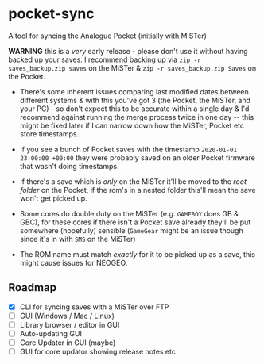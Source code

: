 # pocket-sync
A tool for syncing the Analogue Pocket (initially with MiSTer)


__WARNING__ this is a _very_ early release - please don't use it without having backed up your saves.
I recommend backing up via `zip -r saves_backup.zip saves` on the MiSTer & `zip -r saves_backup.zip Saves` on the Pocket.

- There's some inherent issues comparing last modified dates between different systems & with this you've got 3 (the Pocket, the MiSTer, and your PC) - so don't expect this to be accurate within a single day & I'd recommend against running the merge process twice in one day -- this might be fixed later if I can narrow down how the MiSTer, Pocket etc store timestamps.

- If you see a bunch of Pocket saves with the timestamp `2020-01-01 23:00:00 +00:00` they were probably saved on an older Pocket firmware that wasn't doing timestamps.

- If there's a save which is _only_ on the MiSTer it'll be moved to the _root folder_ on the Pocket, if the rom's in a nested folder this'll mean the save won't get picked up.

- Some cores do double duty on the MiSTer (e.g. `GAMEBOY` does GB & GBC), for these cores if there isn't a Pocket save already they'll be put somewhere (hopefully) sensible (`GameGear` might be an issue though since it's in with `SMS` on the MiSTer)

- The ROM name must match _exactly_ for it to be picked up as a save, this might cause issues for NEOGEO.
## Roadmap

- [x] CLI for syncing saves with a MiSTer over FTP
- [ ] GUI (Windows / Mac / Linux)
- [ ] Library browser / editor in GUI
- [ ] Auto-updating GUI
- [ ] Core Updater in GUI (maybe)
- [ ] GUI for core updator showing release notes etc
